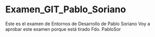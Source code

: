 # Examen_GIT_Pablo_Soriano
Este es el examen de Entornos de Desarrollo de Pablo Soriano
Voy a aprobar este examen porque está tirado
Fdo. PabloSor
